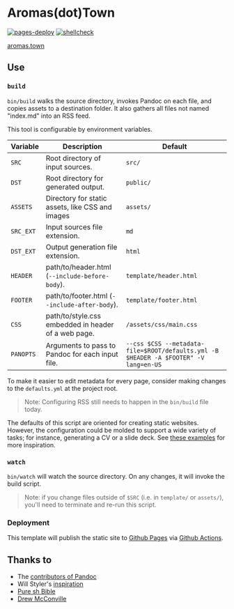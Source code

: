 # Aromas(dot)Town

[![pages-deploy](https://github.com/alxmrs/aromas.town/actions/workflows/pages.yml/badge.svg)](https://github.com/alxmrs/aromas.town/actions/workflows/pages.yml)
[![shellcheck](https://github.com/alxmrs/aromas.town/actions/workflows/shellcheck.yml/badge.svg)](https://github.com/alxmrs/aromas.town/actions/workflows/shellcheck.yml)

[aromas.town](https://aromas.town)

## Use

### `build`

`bin/build` walks the source directory, invokes Pandoc on each file, and copies assets to a destination folder. It also
gathers all files not named "index.md" into an RSS feed.
 
This tool is configurable by environment variables.

| Variable  | Description                                         | Default                                                                              |
|-----------|-----------------------------------------------------|--------------------------------------------------------------------------------------|
| `SRC`     | Root directory of input sources.                    | `src/`                                                                               |
| `DST`     | Root directory for generated output.                | `public/`                                                                            |
| `ASSETS`  | Directory for static assets, like CSS and images    | `assets/`                                                                            |
| `SRC_EXT` | Input sources file extension.                       | `md`                                                                                 |
| `DST_EXT` | Output generation file extension.                   | `html`                                                                               |
| `HEADER`  | path/to/header.html (`--include-before-body`).      | `template/header.html`                                                               |
| `FOOTER`  | path/to/footer.html (`--include-after-body`).       | `template/footer.html`                                                               |
| `CSS`     | path/to/style.css embedded in header of a web page. | `/assets/css/main.css`                                                               |
| `PANOPTS` | Arguments to pass to Pandoc for each input file.    | `--css $CSS --metadata-file=$ROOT/defaults.yml -B $HEADER -A $FOOTER" -V lang=en-US` |

To make it easier to edit metadata for every page, consider making changes to the `defaults.yml` at the project root.

> Note: Configuring RSS still needs to happen in the `bin/build` file today.

The defaults of this script are oriented for creating static websites. However, the configuration could be molded to 
support a wide variety of tasks; for instance, generating a CV or a slide deck. See [these examples](https://pandoc.org/demos.html) 
for more inspiration.


### `watch`

`bin/watch` will watch the source directory. On any changes, it will invoke the build script.

> Note: if you change files outside of `$SRC` (i.e. in `template/` or `assets/`), you'll need to terminate and 
> re-run this script.

### Deployment

This template will publish the static site to [Github Pages](https://pages.github.com) via [Github Actions](http://github.com/actions).


## Thanks to 

- The [contributors of Pandoc](https://github.com/jgm/pandoc/graphs/contributors)
- Will Styler's [inspiration](http://wstyler.ucsd.edu/posts/lmimg/spcv.txt)
- [Pure sh Bible](https://github.com/dylanaraps/pure-sh-bible)
- [Drew McConville](http://bettermotherfuckingwebsite.com/)
